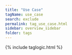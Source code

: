 ```yaml
---
title: "Use Case"
tagName: use_case
search: exclude
permalink: tag_use_case.html
sidebar: overview_sidebar
folder: tags
---
```

{% include taglogic.html %}


